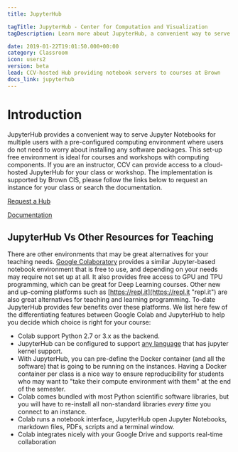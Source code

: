 ```yaml
---
title: JupyterHub

tagTitle: JupyterHub - Center for Computation and Visualization
tagDescription: Learn more about JupyterHub, a convenient way to serve Jupyter Notebooks for multiple users.

date: 2019-01-22T19:01:50.000+00:00
category: Classroom
icon: users2
version: beta
lead: CCV-hosted Hub providing notebook servers to courses at Brown
docs_link: jupyterhub
---
```

# Introduction

JupyterHub provides a convenient way to serve Jupyter Notebooks for multiple users with a pre-configured computing environment where users do not need to worry about installing any software packages. This set-up free environment is ideal for courses and workshops with computing components. If you are an instructor, CCV can provide access to a cloud-hosted JupyterHub for your class or workshop. The implementation is supported by Brown CIS, please follow the links below to request an instance for your class or search the documentation.

<a href="https://docs.google.com/forms/d/e/1FAIpQLSct9rFCxLhPIezHI-RYRyEuSnvHrPZLMuUSFRTriIyd_3TAfA/viewform?usp=sf_link">Request a Hub</a> 

<a href="https://docs.ccv.brown.edu/jupyterhub/">Documentation</a>


## JupyterHub Vs Other Resources for Teaching

There are other environments that may be great alternatives for your teaching needs. [Google Colaboratory](https://colab.research.google.com/) provides a similar Jupyter-based notebook environment that is free to use, and depending on your needs may require not set up at all. It also provides free access to GPU and TPU programming, which can be great for Deep Learning courses. Other new and up-coming platforms such as [https://repl.it](https://repl.it "repl.it") are also great alternatives for teaching and learning programming. To-date JupyterHub provides few benefits over these platforms. We list here few of the differentiating features between Google Colab and JupyterHub to help you decide which choice is right for your course:

* Colab support Python 2.7 or 3.x as the backend.
* JupyterHub can be configured to support [any language]() that has jupyter kernel support.
* With JupyterHub, you can pre-define the Docker container (and all the software) that is going to be running on the instances. Having a Docker container per class is a nice way to ensure reproducibility for students who may want to "take their compute environment with them" at the end of the semester.
* Colab comes bundled with most Python scientific software libraries, but you will have to re-install all non-standard libraries _every time_ you connect to an instance.
* Colab runs a notebook interface, JupyterHub open Jupyter Notebooks, markdown files, PDFs, scripts and a terminal window.
* Colab integrates nicely with your Google Drive and supports real-time collaboration
